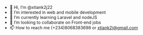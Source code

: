 - 👋 Hi, I’m @xtiank2j22
- 👀 I’m interested in web and mobile development
- 🌱 I’m currently learning Laravel and nodeJS
- 💞️ I’m looking to collaborate on Front-end jobs
- 📫 How to reach me (+234)8068383698 or xtiank2j@gmail.com

<!---
xtiank2j22/xtiank2j22 is a ✨ special ✨ repository because its `README.md` (this file) appears on your GitHub profile.
You can click the Preview link to take a look at your changes.
--->
